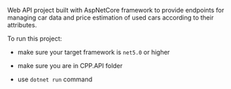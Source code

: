 Web API project built with AspNetCore framework to provide endpoints for managing car data and price estimation of used cars according to their attributes.

To run this project:

- make sure your target framework is `net5.0` or higher

- make sure you are in CPP.API folder

- use `dotnet run` command
